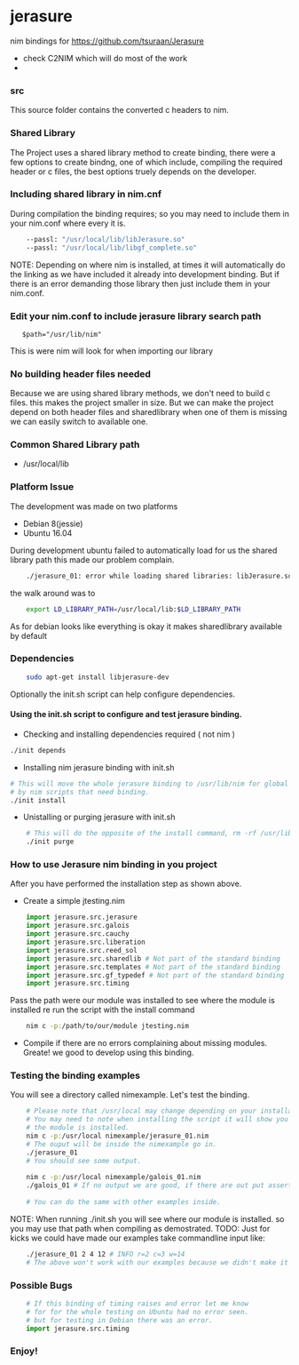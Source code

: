 # jerasure
nim bindings for https://github.com/tsuraan/Jerasure
- check C2NIM which will do most of the work
- 
### src ###
This source folder contains the converted c headers to nim.

### Shared Library ###
The Project uses a shared library method to create binding, there were a few options to
create bindng, one of which include, compiling the required header or c files, the best
options truely depends on the developer.

### Including shared library in nim.cnf ###
During compilation the binding requires; so you may need to include
them in your nim.conf where every it is.
```sh
    --passl: "/usr/local/lib/libJerasure.so"
    --passl: "/usr/local/lib/libgf_complete.so"
```
NOTE: Depending on where nim is installed, at times it will automatically do
the linking as we have included it already into development binding.
But if there is an error demanding those library then just include them in your
nim.conf.

### Edit your nim.conf to include  jerasure library search path ###
```ssh
   $path="/usr/lib/nim"
```
This is were nim will look for when importing our library

### No building header files needed ###
Because we are using shared library methods, we don't need to build c files.
this makes the project smaller in size. But we can make the project depend on both
header files and sharedlibrary when one of them is missing we can easily switch to available one.

### Common Shared Library path ###
- /usr/local/lib

### Platform Issue ###
The development was made on two platforms
- Debian 8(jessie)
- Ubuntu 16.04

During development ubuntu failed to automatically load for us the shared library path
this made our problem complain.
```sh
    ./jerasure_01: error while loading shared libraries: libJerasure.so.2: cannot open shared object file: No such file or directory
```

the walk around was to
```sh
    export LD_LIBRARY_PATH=/usr/local/lib:$LD_LIBRARY_PATH
```

As for debian looks like everything is okay it makes sharedlibrary available by default

### Dependencies ###
```sh
    sudo apt-get install libjerasure-dev
```

Optionally the init.sh script can help configure dependencies.

#### Using the init.sh script to configure and test jerasure binding. ####
- Checking and installing dependencies required ( not nim )
```sh
./init depends
```

- Installing  nim jerasure binding with init.sh
```sh
# This will move the whole jerasure binding to /usr/lib/nim for global access.
# by nim scripts that need binding.
./init install 
```

- Unistalling or purging jerasure with init.sh
```sh
    # This will do the opposite of the install command, rm -rf /usr/lib/nim/jerasure
    ./init purge
```

### How to use Jerasure nim binding in you project ###
After you have performed the installation step as shown above.
- Create a simple jtesting.nim
```py
    import jerasure.src.jerasure
    import jerasure.src.galois
    import jerasure.src.cauchy
    import jerasure.src.liberation
    import jerasure.src.reed_sol
    import jerasure.src.sharedlib # Not part of the standard binding
    import jerasure.src.templates # Not part of the standard binding
    import jerasure.src.gf_typedef # Not part of the standard binding
    import jerasure.src.timing
```
Pass the path were our module was installed to see where the module is installed re run the script with the install command
```sh
    nim c -p:/path/to/our/module jtesting.nim
```
- Compile if there are no errors complaining about missing modules. Greate! we good to develop using this binding.

### Testing the binding examples ###
You will see a directory called nimexample. Let's test the binding.
```sh
    # Please note that /usr/local may change depending on your installation directory
    # You may need to note when installing the script it will show you where
    # the module is installed.
    nim c -p:/usr/local nimexample/jerasure_01.nim
    # The ouput will be inside the nimexample go in.
    ./jerasure_01 
    # You should see some output.
    
    nim c -p:/usr/local nimexample/galois_01.nim
    ./galois_01 # If no output we are good, if there are out put assertion failure.
    
    # You can do the same with other examples inside.
```
NOTE: When running ./init.sh you will see where our module is installed.
so you may use that path when compiling as demostrated.
TODO: Just for kicks we could have made our examples take commandline input like:
```sh
    ./jerasure_01 2 4 12 # INFO r=2 c=3 w=14
    # The above won't work with our examples because we didn't make it take commandline option.
```
### Possible Bugs ###
```py
    # If this binding of timing raises and error let me know
    # for for the whole testing on Ubuntu had no error seen.
    # but for testing in Debian there was an error.
    import jerasure.src.timing 
```
### Enjoy! ###
